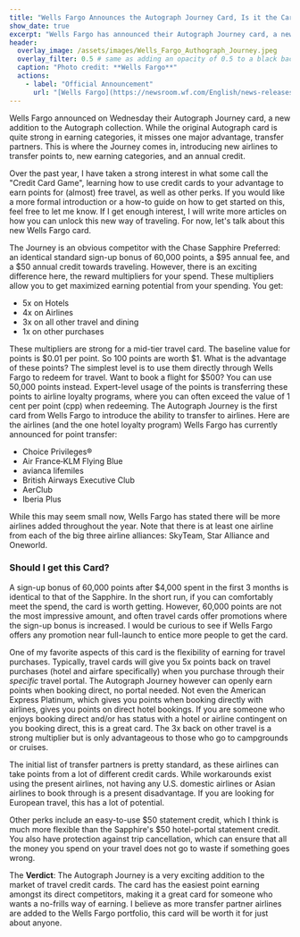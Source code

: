 ```yaml
---
title: "Wells Fargo Announces the Autograph Journey Card, Is it the Card for You?"
show_date: true 
excerpt: "Wells Fargo has announced their Autograph Journey card, a new addition to the Autograph collection. With the introduction of transfer partners, elevated earning categories, and an annual airline credit, should this new addition to the Autograph suite take a slot in your wallet?"
header:
  overlay_image: /assets/images/Wells_Fargo_Authograph_Journey.jpeg
  overlay_filter: 0.5 # same as adding an opacity of 0.5 to a black background
  caption: "Photo credit: **Wells Fargo**"
  actions:
    - label: "Official Announcement"
      url: "[Wells Fargo](https://newsroom.wf.com/English/news-releases/news-release-details/2024/Wells-Fargo-to-Launch-Autograph-Journey-Card-Designed-for-Frequent-Travelers/default.aspx)"
---
```


Wells Fargo announced on Wednesday their Autograph Journey card, a new addition to the Autograph collection. While the original Autograph card is quite strong in earning categories, it misses one major advantage, transfer partners. This is where the Journey comes in, introducing new airlines to transfer points to, new earning categories, and an annual credit. 


Over the past year, I have taken a strong interest in what some call the "Credit Card Game", learning how to use credit cards to your advantage to earn points for (almost) free travel, as well as other perks. If you would like a more formal introduction or a how-to guide on how to get started on this, feel free to let me know. If I get enough interest, I will write more articles on how you can unlock this new way of traveling. For now, let's talk about this new Wells Fargo card. 

The Journey is an obvious competitor with the Chase Sapphire Preferred: an identical standard sign-up bonus of 60,000 points, a $95 annual fee, and a $50 annual credit towards traveling. However, there is an exciting difference here, the reward multipliers for your spend. These multipliers allow you to get maximized earning potential from your spending. You get:
- 5x on Hotels
- 4x on Airlines
- 3x on all other travel and dining
- 1x on other purchases

These multipliers are strong for a mid-tier travel card. The baseline value for points is $0.01 per point. So 100 points are worth $1. What is the advantage of these points? The simplest level is to use them directly through Wells Fargo to redeem for travel. Want to book a flight for $500? You can use 50,000 points instead. Expert-level usage of the points is transferring these points to airline loyalty programs, where you can often exceed the value of 1 cent per point (cpp) when redeeming. The Autograph Journey is the first card from Wells Fargo to introduce the ability to transfer to airlines. Here are the airlines (and the one hotel loyalty program) Wells Fargo has currently announced for point transfer:
- Choice Privileges®
- Air France‑KLM Flying Blue
- avianca lifemiles
- British Airways Executive Club
- AerClub
- Iberia Plus

While this may seem small now, Wells Fargo has stated there will be more airlines added throughout the year. Note that there is at least one airline from each of the big three airline alliances: SkyTeam, Star Alliance and Oneworld. 

### Should I get this Card?

A sign-up bonus of 60,000 points after $4,000 spent in the first 3 months is identical to that of the Sapphire. In the short run, if you can comfortably meet the spend, the card is worth getting. However, 60,000 points are not the most impressive amount, and often travel cards offer promotions where the sign-up bonus is increased. I would be curious to see if Wells Fargo offers any promotion near full-launch to entice more people to get the card. 

One of my favorite aspects of this card is the flexibility of earning for travel purchases. Typically, travel cards will give you 5x points back on travel purchases (hotel and airfare specifically) when you purchase through their *specific* travel portal. The Autograph Journey however can openly earn points when booking direct, no portal needed. Not even the American Express Platinum, which gives you points when booking directly with airlines, gives you points on direct hotel bookings. If you are someone who enjoys booking direct and/or has status with a hotel or airline contingent on you booking direct, this is a great card. The 3x back on other travel is a strong multiplier but is only advantageous to those who go to campgrounds or cruises.

The initial list of transfer partners is pretty standard, as these airlines can take points from a lot of different credit cards. While workarounds exist using the present airlines, not having any U.S. domestic airlines or Asian airlines to book through is a present disadvantage. If you are looking for European travel, this has a lot of potential. 

Other perks include an easy-to-use $50 statement credit, which I think is much more flexible than the Sapphire's $50 hotel-portal statement credit. You also have protection against trip cancellation, which can ensure that all the money you spend on your travel does not go to waste if something goes wrong. 

The **Verdict**: The Autograph Journey is a very exciting addition to the market of travel credit cards. The card has the easiest point earning amongst its direct competitors, making it a great card for someone who wants a no-frills way of earning. I believe as more transfer partner airlines are added to the Wells Fargo portfolio, this card will be worth it for just about anyone. 

